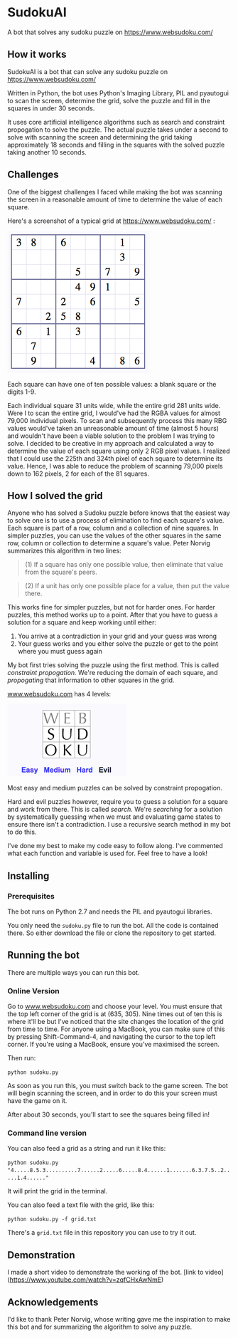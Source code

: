 # SudokuAI
A bot that solves any sudoku puzzle on https://www.websudoku.com/

## How it works

SudokuAI is a bot that can solve any sudoku puzzle on https://www.websudoku.com/

Written in Python, the bot uses Python's Imaging Library, PIL and pyautogui to scan the screen, determine the grid, solve the puzzle and fill in the squares in under 30 seconds.

It uses core artificial intelligence algorithms such as search and constraint propogation to solve the puzzle. The actual puzzle takes under a second to solve with scanning the screen and determining the grid taking approximately 18 seconds and filling in the squares with the solved puzzle taking another 10 seconds.

## Challenges

One of the biggest challenges I faced while making the bot was scanning the screen in a reasonable amount of time to determine the value of each square.

Here's a screenshot of a typical grid at https://www.websudoku.com/ :

   ![screenshot](https://github.com/adi00026/SudokuAI/blob/master/typical_grid.png)

Each square can have one of ten possible values: a blank square or the digits 1-9.

Each individual square 31 units wide, while the entire grid 281 units wide. Were I to scan the entire grid, I would've had the RGBA values for almost 79,000 individual pixels. To scan and subsequently process this many RBG values would've taken an unreasonable amount of time (almost 5 hours) and wouldn't have been a viable solution to the problem I was trying to solve. I decided to be creative in my approach and calculated a way to determine the value of each square using only 2 RGB pixel values. I realized that I could use the 225th and 324th pixel of each square to determine its value. Hence, I was able to reduce the problem of scanning 79,000 pixels down to 162 pixels, 2 for each of the 81 squares.

## How I solved the grid

Anyone who has solved a Sudoku puzzle before knows that the easiest way to solve one is to use a process of elimination to find each square's value. Each square is part of a row, column and a collection of nine squares. In simpler puzzles, you can use the values of the other squares in the same row, column or collection to determine a square's value. Peter Norvig summarizes this algorithm in two lines: 

 >(1) If a square has only one possible value, then eliminate that value from the square's peers. 
 
 >(2) If a unit has only one possible place for a value, then put the value there.

This works fine for simpler puzzles, but not for harder ones. For harder puzzles, this method works up to a point. After that you have to guess a solution for a square and keep working until either:

1) You arrive at a contradiction in your grid and your guess was wrong
2) Your guess works and you either solve the puzzle or get to the point where you must guess again

My bot first tries solving the puzzle using the first method. This is called *constraint propogation.* We're reducing the domain of each square, and *propogating* that information to other squares in the grid. 

www.websudoku.com has 4 levels:

   ![screenshot](https://github.com/adi00026/SudokuAI/blob/master/levels.png)

Most easy and medium puzzles can be solved by constraint propogation.

Hard and evil puzzles however, require you to guess a solution for a square and work from there. This is called *search.* We're *searching* for a solution by systematically guessing when we must and evaluating game states to ensure there isn't a contradiction. I use a recursive search method in my bot to do this.

I've done my best to make my code easy to follow along. I've commented what each function and variable is used for. Feel free to have a look!

## Installing

### Prerequisites

The bot runs on Python 2.7 and needs the PIL and pyautogui libraries.

You only need the `sudoku.py` file to run the bot. All the code is contained there. So either download the file or clone the repository to get started.

## Running the bot

There are multiple ways you can run this bot.

### Online Version

Go to www.websudoku.com and choose your level. You must ensure that the top left corner of the grid is at (635, 305). Nine times out of ten this is where it'll be but I've noticed that the site changes the location of the grid from time to time. For anyone using a MacBook, you can make sure of this by pressing Shift-Command-4, and navigating the cursor to the top left corner. If you're using a MacBook, ensure you've maximised the screen.

Then run:

`python sudoku.py` 

As soon as you run this, you must switch back to the game screen. The bot will begin scanning the screen, and in order to do this your screen must have the game on it.

After about 30 seconds, you'll start to see the squares being filled in!

### Command line version

You can also feed a grid as a string and run it like this:

`python sudoku.py "4.....8.5.3..........7......2.....6.....8.4......1.......6.3.7.5..2.....1.4......" `

It will print the grid in the terminal.

You can also feed a text file with the grid, like this:

`python sudoku.py -f grid.txt`

There's a `grid.txt` file in this repository you can use to try it out.

## Demonstration

I made a short video to demonstrate the working of the bot.
[link to video] (https://www.youtube.com/watch?v=zqfCHxAwNmE)


## Acknowledgements

I'd like to thank Peter Norvig, whose writing gave me the inspiration to make this bot and for summarizing the algorithm to solve any puzzle.

